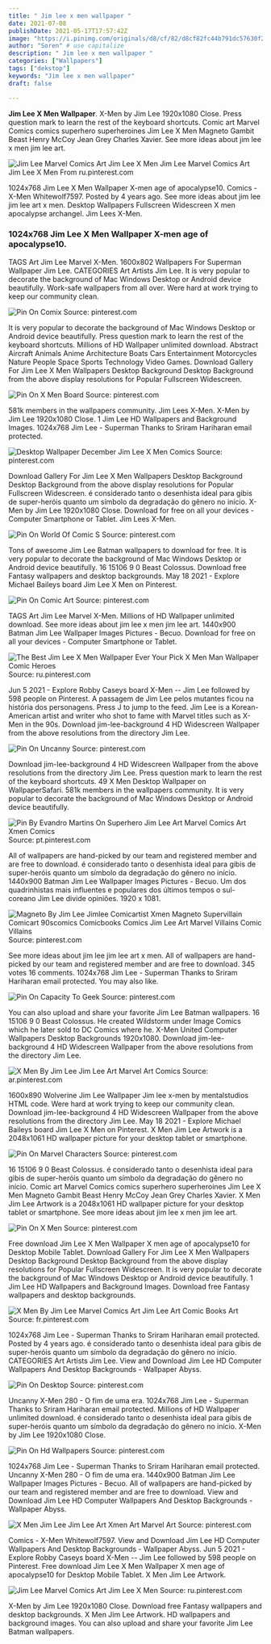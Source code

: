```yaml
---
title: " Jim lee x men wallpaper "
date: 2021-07-08
publishDate: 2021-05-17T17:57:42Z
image: "https://i.pinimg.com/originals/d8/cf/82/d8cf82fc44b791dc57630f20b5d2df55.jpg"
author: "Soren" # use capitalize
description: " Jim lee x men wallpaper "
categories: ["Wallpapers"]
tags: ["dekstop"]
keywords: "Jim lee x men wallpaper"
draft: false

---
```



**Jim Lee X Men Wallpaper**. X-Men by Jim Lee 1920x1080 Close. Press question mark to learn the rest of the keyboard shortcuts. Comic art Marvel Comics comics superhero superheroines Jim Lee X Men Magneto Gambit Beast Henry McCoy Jean Grey Charles Xavier. See more ideas about jim lee x men jim lee art.

![Jim Lee Marvel Comics Art Jim Lee X Men](https://i.pinimg.com/originals/d8/cf/82/d8cf82fc44b791dc57630f20b5d2df55.jpg "Jim Lee Marvel Comics Art Jim Lee X Men")
Jim Lee Marvel Comics Art Jim Lee X Men From ru.pinterest.com


1024x768 Jim Lee X Men Wallpaper X-men age of apocalypse10. Comics - X-Men Whitewolf7597. Posted by 4 years ago. See more ideas about jim lee jim lee art x men. Desktop Wallpapers Fullscreen Widescreen X men apocalypse archangel. Jim Lees X-Men.

### 1024x768 Jim Lee X Men Wallpaper X-men age of apocalypse10.

TAGS Art Jim Lee Marvel X-Men. 1600x802 Wallpapers For Superman Wallpaper Jim Lee. CATEGORIES Art Artists Jim Lee. It is very popular to decorate the background of Mac Windows Desktop or Android device beautifully. Work-safe wallpapers from all over. Were hard at work trying to keep our community clean.


![Pin On Comix](https://i.pinimg.com/originals/a2/0c/00/a20c0096d0bd6894709834701642f9f0.jpg "Pin On Comix")
Source: pinterest.com

It is very popular to decorate the background of Mac Windows Desktop or Android device beautifully. Press question mark to learn the rest of the keyboard shortcuts. Millions of HD Wallpaper unlimited download. Abstract Aircraft Animals Anime Architecture Boats Cars Entertainment Motorcycles Nature People Space Sports Technology Video Games. Download Gallery For Jim Lee X Men Wallpapers Desktop Background Desktop Background from the above display resolutions for Popular Fullscreen Widescreen.

![Pin On X Men Board](https://i.pinimg.com/originals/4f/12/ea/4f12ea100be58d5ee4f1913f9a3c6c9e.jpg "Pin On X Men Board")
Source: pinterest.com

581k members in the wallpapers community. Jim Lees X-Men. X-Men by Jim Lee 1920x1080 Close. 1 Jim Lee HD Wallpapers and Background Images. 1024x768 Jim Lee - Superman Thanks to Sriram Hariharan email protected.

![Desktop Wallpaper December Jim Lee X Men Comics](https://i.pinimg.com/originals/ce/7b/53/ce7b535026212275c8552af2dd9f657c.jpg "Desktop Wallpaper December Jim Lee X Men Comics")
Source: pinterest.com

Download Gallery For Jim Lee X Men Wallpapers Desktop Background Desktop Background from the above display resolutions for Popular Fullscreen Widescreen. é considerado tanto o desenhista ideal para gibis de super-heróis quanto um símbolo da degradação do gênero no início. X-Men by Jim Lee 1920x1080 Close. Download for free on all your devices - Computer Smartphone or Tablet. Jim Lees X-Men.

![Pin On World Of Comic S](https://i.pinimg.com/originals/96/ba/d9/96bad9d0fcd17600b63d48779ed43c6e.jpg "Pin On World Of Comic S")
Source: pinterest.com

Tons of awesome Jim Lee Batman wallpapers to download for free. It is very popular to decorate the background of Mac Windows Desktop or Android device beautifully. 16 15106 9 0 Beast Colossus. Download free Fantasy wallpapers and desktop backgrounds. May 18 2021 - Explore Michael Baileys board Jim Lee X Men on Pinterest.

![Pin On Comic Art](https://i.pinimg.com/originals/4d/42/5f/4d425fdc2f9457e3303a10f4e93db835.jpg "Pin On Comic Art")
Source: pinterest.com

TAGS Art Jim Lee Marvel X-Men. Millions of HD Wallpaper unlimited download. See more ideas about jim lee x men jim lee art. 1440x900 Batman Jim Lee Wallpaper Images Pictures - Becuo. Download for free on all your devices - Computer Smartphone or Tablet.

![The Best Jim Lee X Men Wallpaper Ever Your Pick X Men Man Wallpaper Comic Heroes](https://i.pinimg.com/originals/b9/47/2e/b9472e2dd8bb21b2792c9fa3be71c933.jpg "The Best Jim Lee X Men Wallpaper Ever Your Pick X Men Man Wallpaper Comic Heroes")
Source: ru.pinterest.com

Jun 5 2021 - Explore Robby Caseys board X-Men -- Jim Lee followed by 598 people on Pinterest. A passagem de Jim Lee pelos mutantes ficou na história dos personagens. Press J to jump to the feed. Jim Lee is a Korean-American artist and writer who shot to fame with Marvel titles such as X-Men in the 90s. Download jim-lee-background 4 HD Widescreen Wallpaper from the above resolutions from the directory Jim Lee.

![Pin On Uncanny](https://i.pinimg.com/originals/9b/5a/e4/9b5ae49a03c72a9108020266079ed7c4.jpg "Pin On Uncanny")
Source: pinterest.com

Download jim-lee-background 4 HD Widescreen Wallpaper from the above resolutions from the directory Jim Lee. Press question mark to learn the rest of the keyboard shortcuts. 49 X Men Desktop Wallpaper on WallpaperSafari. 581k members in the wallpapers community. It is very popular to decorate the background of Mac Windows Desktop or Android device beautifully.

![Pin By Evandro Martins On Superhero Jim Lee Art Marvel Comics Art Xmen Comics](https://i.pinimg.com/564x/11/90/a5/1190a590b4ad7a838278706aa43b85f5.jpg "Pin By Evandro Martins On Superhero Jim Lee Art Marvel Comics Art Xmen Comics")
Source: pt.pinterest.com

All of wallpapers are hand-picked by our team and registered member and are free to download. é considerado tanto o desenhista ideal para gibis de super-heróis quanto um símbolo da degradação do gênero no início. 1440x900 Batman Jim Lee Wallpaper Images Pictures - Becuo. Um dos quadrinhistas mais influentes e populares dos últimos tempos o sul-coreano Jim Lee divide opiniões. 1920 x 1081.

![Magneto By Jim Lee Jimlee Comicartist Xmen Magneto Supervillain Comicart 90scomics Comicbooks Comics Jim Lee Art Marvel Villains Comic Villains](https://i.pinimg.com/originals/d0/14/62/d01462de7273d68b9ea6fd760519b1d5.jpg "Magneto By Jim Lee Jimlee Comicartist Xmen Magneto Supervillain Comicart 90scomics Comicbooks Comics Jim Lee Art Marvel Villains Comic Villains")
Source: pinterest.com

See more ideas about jim lee jim lee art x men. All of wallpapers are hand-picked by our team and registered member and are free to download. 345 votes 16 comments. 1024x768 Jim Lee - Superman Thanks to Sriram Hariharan email protected. You may also like.

![Pin On Capacity To Geek](https://i.pinimg.com/originals/32/dc/f9/32dcf9d3188472f2b169339f6c96f1e5.jpg "Pin On Capacity To Geek")
Source: pinterest.com

You can also upload and share your favorite Jim Lee Batman wallpapers. 16 15106 9 0 Beast Colossus. He created Wildstorm under Image Comics which he later sold to DC Comics where he. X-Men United Computer Wallpapers Desktop Backgrounds 1920x1080. Download jim-lee-background 4 HD Widescreen Wallpaper from the above resolutions from the directory Jim Lee.

![X Men By Jim Lee Jim Lee Art Marvel Art Comics](https://i.pinimg.com/originals/d5/cb/92/d5cb92f8300f73d6ace78ad8cc3d1305.jpg "X Men By Jim Lee Jim Lee Art Marvel Art Comics")
Source: ar.pinterest.com

1600x890 Wolverine Jim Lee Wallpaper Jim lee x-men by mentalstudios HTML code. Were hard at work trying to keep our community clean. Download jim-lee-background 4 HD Widescreen Wallpaper from the above resolutions from the directory Jim Lee. May 18 2021 - Explore Michael Baileys board Jim Lee X Men on Pinterest. X Men Jim Lee Artwork is a 2048x1061 HD wallpaper picture for your desktop tablet or smartphone.

![Pin On Marvel Characters](https://i.pinimg.com/originals/12/fe/22/12fe220c083d648f1da8de7f5de5a95a.jpg "Pin On Marvel Characters")
Source: pinterest.com

16 15106 9 0 Beast Colossus. é considerado tanto o desenhista ideal para gibis de super-heróis quanto um símbolo da degradação do gênero no início. Comic art Marvel Comics comics superhero superheroines Jim Lee X Men Magneto Gambit Beast Henry McCoy Jean Grey Charles Xavier. X Men Jim Lee Artwork is a 2048x1061 HD wallpaper picture for your desktop tablet or smartphone. See more ideas about jim lee x men jim lee art.

![Pin On X Men](https://i.pinimg.com/originals/83/5a/00/835a00d917775948c5b5c72cfba058ca.png "Pin On X Men")
Source: pinterest.com

Free download Jim Lee X Men Wallpaper X men age of apocalypse10 for Desktop Mobile Tablet. Download Gallery For Jim Lee X Men Wallpapers Desktop Background Desktop Background from the above display resolutions for Popular Fullscreen Widescreen. It is very popular to decorate the background of Mac Windows Desktop or Android device beautifully. 1 Jim Lee HD Wallpapers and Background Images. Download free Fantasy wallpapers and desktop backgrounds.

![X Men By Jim Lee Marvel Comics Art Jim Lee Art Comic Books Art](https://i.pinimg.com/originals/d2/8b/eb/d28beb085eb9dc8a0fd609f9a7ff2df3.jpg "X Men By Jim Lee Marvel Comics Art Jim Lee Art Comic Books Art")
Source: fr.pinterest.com

1024x768 Jim Lee - Superman Thanks to Sriram Hariharan email protected. Posted by 4 years ago. é considerado tanto o desenhista ideal para gibis de super-heróis quanto um símbolo da degradação do gênero no início. CATEGORIES Art Artists Jim Lee. View and Download Jim Lee HD Computer Wallpapers And Desktop Backgrounds - Wallpaper Abyss.

![Pin On Desktop](https://i.pinimg.com/originals/6d/be/0e/6dbe0e83cf6a03308d08a6cc592e392f.jpg "Pin On Desktop")
Source: pinterest.com

Uncanny X-Men 280 - O fim de uma era. 1024x768 Jim Lee - Superman Thanks to Sriram Hariharan email protected. Millions of HD Wallpaper unlimited download. é considerado tanto o desenhista ideal para gibis de super-heróis quanto um símbolo da degradação do gênero no início. X-Men by Jim Lee 1920x1080 Close.

![Pin On Hd Wallpapers](https://i.pinimg.com/originals/56/d3/c4/56d3c450ad434fb4a532f98cb04312bf.jpg "Pin On Hd Wallpapers")
Source: pinterest.com

1024x768 Jim Lee - Superman Thanks to Sriram Hariharan email protected. Uncanny X-Men 280 - O fim de uma era. 1440x900 Batman Jim Lee Wallpaper Images Pictures - Becuo. All of wallpapers are hand-picked by our team and registered member and are free to download. View and Download Jim Lee HD Computer Wallpapers And Desktop Backgrounds - Wallpaper Abyss.

![X Men Jim Lee Jim Lee Art Xmen Art Marvel Art](https://i.pinimg.com/originals/69/39/b6/6939b60e695b943cc75f084765cf3858.jpg "X Men Jim Lee Jim Lee Art Xmen Art Marvel Art")
Source: pinterest.com

Comics - X-Men Whitewolf7597. View and Download Jim Lee HD Computer Wallpapers And Desktop Backgrounds - Wallpaper Abyss. Jun 5 2021 - Explore Robby Caseys board X-Men -- Jim Lee followed by 598 people on Pinterest. Free download Jim Lee X Men Wallpaper X men age of apocalypse10 for Desktop Mobile Tablet. X Men Jim Lee Artwork.

![Jim Lee Marvel Comics Art Jim Lee X Men](https://i.pinimg.com/originals/d8/cf/82/d8cf82fc44b791dc57630f20b5d2df55.jpg "Jim Lee Marvel Comics Art Jim Lee X Men")
Source: ru.pinterest.com

X-Men by Jim Lee 1920x1080 Close. Download free Fantasy wallpapers and desktop backgrounds. X Men Jim Lee Artwork. HD wallpapers and background images. You can also upload and share your favorite Jim Lee Batman wallpapers.

